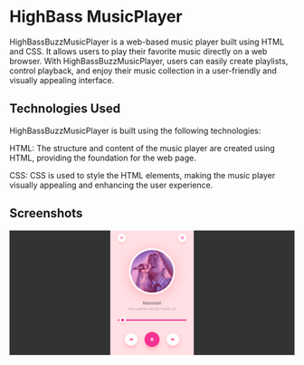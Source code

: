 
#  HighBass MusicPlayer

HighBassBuzzMusicPlayer is a web-based music player built using HTML and CSS. It allows users to play their favorite music directly on a web browser. With HighBassBuzzMusicPlayer, users can easily create playlists, control playback, and enjoy their music collection in a user-friendly and visually appealing interface.

## Technologies Used

HighBassBuzzMusicPlayer is built using the following technologies:

HTML: The structure and content of the music player are created using HTML, providing the foundation for the web page.

CSS: CSS is used to style the HTML elements, making the music player visually appealing and enhancing the user experience.
## Screenshots

![App Screenshot](https://github.com/Mohitpanjikar/HighBass-MusicPlayer/blob/main/userinterface.png)

